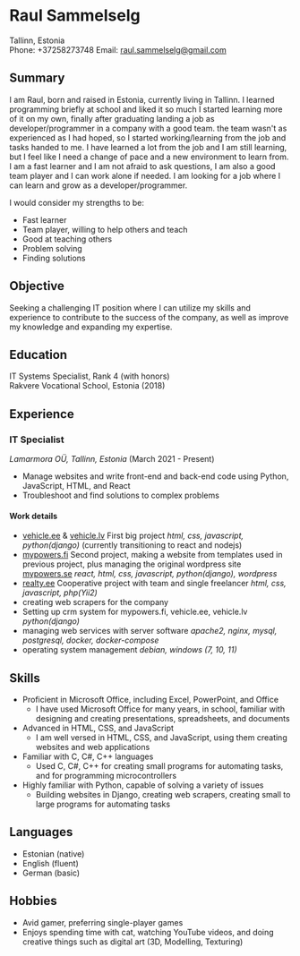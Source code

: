 # Raul Sammelselg

Tallinn, Estonia  
Phone: +37258273748
Email: raul.sammelselg@gmail.com  

## Summary

I am Raul, born and raised in Estonia, currently living in Tallinn. I learned programming briefly at school and liked it so much I started learning more of it on my own, finally after graduating landing a job as developer/programmer in a company with a good team. the team wasn't as experienced as I had hoped, so I started working/learning from the job and tasks handed to me. I have learned a lot from the job and I am still learning, but I feel like I need a change of pace and a new environment to learn from. I am a fast learner and I am not afraid to ask questions, I am also a good team player and I can work alone if needed. I am looking for a job where I can learn and grow as a developer/programmer.

I would consider my strengths to be:

- Fast learner
- Team player, willing to help others and teach
- Good at teaching others
- Problem solving
- Finding solutions

## Objective

Seeking a challenging IT position where I can utilize my skills and experience to contribute to the success of the company, as well as improve my knowledge and expanding my expertise.

## Education

IT Systems Specialist, Rank 4 (with honors)  
Rakvere Vocational School, Estonia (2018)

## Experience

### IT Specialist

*Lamarmora OÜ, Tallinn, Estonia* (March 2021 - Present)

- Manage websites and write front-end and back-end code using Python, JavaScript, HTML, and React
- Troubleshoot and find solutions to complex problems

#### Work details

- [vehicle.ee](https://vehicle.ee) & [vehicle.lv](https://vehicle.lv) First big project *html, css, javascript, python(django)* (currently transitioning to react and nodejs)
- [mypowers.fi](https://mypowers.fi) Second project, making a website from templates used in previous project, plus managing the original wordpress site [mypowers.se](https://mypowers.se) *react, html, css, javascript, python(django), wordpress*
- [realty.ee](https://www.realty.ee) Cooperative project with team and single freelancer *html, css, javascript, php(Yii2)*
- creating web scrapers for the company
- Setting up crm system for mypowers.fi, vehicle.ee, vehicle.lv *python(django)*
- managing web services with server software *apache2, nginx, mysql, postgresql, docker, docker-compose*
- operating system management *debian, windows (7, 10, 11)*

## Skills

- Proficient in Microsoft Office, including Excel, PowerPoint, and Office
  - I have used Microsoft Office for many years, in school, familiar with designing and creating presentations, spreadsheets, and documents
- Advanced in HTML, CSS, and JavaScript
  - I am well versed in HTML, CSS, and JavaScript, using them creating websites and web applications
- Familiar with C, C#, C++ languages
  - Used C, C#, C++ for creating small programs for automating tasks, and for programming microcontrollers
- Highly familiar with Python, capable of solving a variety of issues
  - Building websites in Django, creating web scrapers, creating small to large programs for automating tasks

## Languages

- Estonian (native)
- English (fluent)
- German (basic)

## Hobbies

- Avid gamer, preferring single-player games
- Enjoys spending time with cat, watching YouTube videos, and doing creative things such as digital art (3D, Modelling, Texturing)
